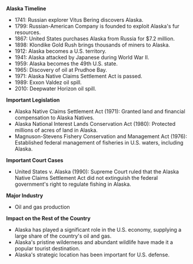 **Alaska Timeline**

* 1741: Russian explorer Vitus Bering discovers Alaska.
* 1799: Russian-American Company is founded to exploit Alaska's fur resources.
* 1867: United States purchases Alaska from Russia for $7.2 million.
* 1898: Klondike Gold Rush brings thousands of miners to Alaska.
* 1912: Alaska becomes a U.S. territory.
* 1941: Alaska attacked by Japanese during World War II.
* 1959: Alaska becomes the 49th U.S. state.
* 1965: Discovery of oil at Prudhoe Bay.
* 1971: Alaska Native Claims Settlement Act is passed.
* 1989: Exxon Valdez oil spill.
* 2010: Deepwater Horizon oil spill.

**Important Legislation**

* Alaska Native Claims Settlement Act (1971): Granted land and financial compensation to Alaska Natives.
* Alaska National Interest Lands Conservation Act (1980): Protected millions of acres of land in Alaska.
* Magnuson-Stevens Fishery Conservation and Management Act (1976): Established federal management of fisheries in U.S. waters, including Alaska.

**Important Court Cases**

* United States v. Alaska (1990): Supreme Court ruled that the Alaska Native Claims Settlement Act did not extinguish the federal government's right to regulate fishing in Alaska.

**Major Industry**

* Oil and gas production

**Impact on the Rest of the Country**

* Alaska has played a significant role in the U.S. economy, supplying a large share of the country's oil and gas.
* Alaska's pristine wilderness and abundant wildlife have made it a popular tourist destination.
* Alaska's strategic location has been important for U.S. defense.